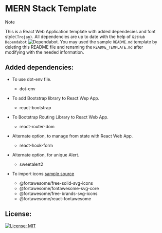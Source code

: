 # MERN Stack Template

> [!NOTE]
> This is a React Web Application template with added dependecies and font style`(Trojan)`. All dependencies are up to date with the help of `GitHub Dependabot` ![Dependabot](https://img.shields.io/badge/dependabot-025E8C?style=for-the-badge&logo=dependabot&logoColor=white). You may used the sample `README.md` template by deleting this README file and renaming the `README_TEMPLATE.md` after modifying with the needed information.


## Added dependencies:
- To use dot-env file.
	- dot-env
- To add Bootstrap library to React Wep App.
	- react-bootstrap

- To Bootstrap Routing Library to React Web App.
	- react-router-dom

- Alternate option, to manage from state with React Web App.
	- react-hook-form

- Alternate option, for unique Alert.
	- sweetalert2

- To import icons [sample source](https://fontawesome.com/)
	- @fortawesome/free-solid-svg-icons
	- @fortawesome/fontawesome-svg-core
	- @fortawesome/free-brands-svg-icons
	- @fortawesome/react-fontawesome

## License:
[![License: MIT](https://img.shields.io/badge/License-MIT-yellow.svg)](./LICENSE)
